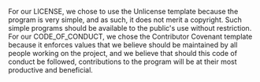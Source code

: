 For our LICENSE, we chose to use the Unlicense template because the program is very simple, and as such, it does not merit a copyright. Such simple programs should be available to the public's use without restriction. For our CODE_OF_CONDUCT, we chose the Contributor Covenant template because it enforces values that we believe should be maintained by all people working on the project, and we believe that should this code of conduct be followed, contributions to the program will be at their most productive and beneficial.
